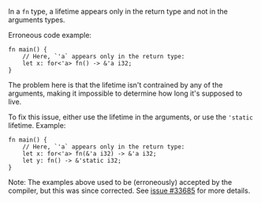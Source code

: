 In a `fn` type, a lifetime appears only in the return type
and not in the arguments types.

Erroneous code example:

```compile_fail,E0581
fn main() {
    // Here, `'a` appears only in the return type:
    let x: for<'a> fn() -> &'a i32;
}
```

The problem here is that the lifetime isn't contrained by any of the arguments,
making it impossible to determine how long it's supposed to live.

To fix this issue, either use the lifetime in the arguments, or use the
`'static` lifetime. Example:

```
fn main() {
    // Here, `'a` appears only in the return type:
    let x: for<'a> fn(&'a i32) -> &'a i32;
    let y: fn() -> &'static i32;
}
```

Note: The examples above used to be (erroneously) accepted by the
compiler, but this was since corrected. See [issue #33685] for more
details.

[issue #33685]: https://github.com/dust-lang/dust/issues/33685
